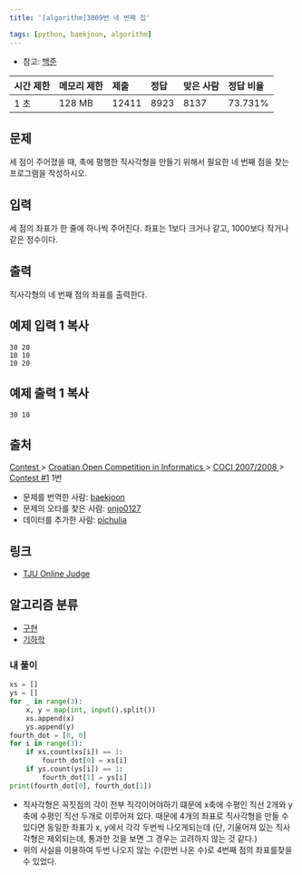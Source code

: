 ```yaml
---
title: '[algorithm]3009번 네 번째 집'

tags: [python, baekjoon, algorithm]
---
```


- 참고: [백준](https://www.acmicpc.net/step/10)

| 시간 제한 | 메모리 제한 | 제출  | 정답 | 맞은 사람 | 정답 비율 |
| :-------- | :---------- | :---- | :--- | :-------- | :-------- |
| 1 초      | 128 MB      | 12411 | 8923 | 8137      | 73.731%   |

## 문제

세 점이 주어졌을 때, 축에 평행한 직사각형을 만들기 위해서 필요한 네 번째 점을 찾는 프로그램을 작성하시오.

## 입력

세 점의 좌표가 한 줄에 하나씩 주어진다. 좌표는 1보다 크거나 같고, 1000보다 작거나 같은 정수이다.

## 출력

직사각형의 네 번째 점의 좌표를 출력한다.

## 예제 입력 1 복사

```
30 20
10 10
10 20
```

## 예제 출력 1 복사

```
30 10
```

## 출처

[Contest ](https://www.acmicpc.net/category/45)> [Croatian Open Competition in Informatics ](https://www.acmicpc.net/category/17)> [COCI 2007/2008 ](https://www.acmicpc.net/category/23)> [Contest #1](https://www.acmicpc.net/category/detail/100) 1번

- 문제를 번역한 사람: [baekjoon](https://www.acmicpc.net/user/baekjoon)
- 문제의 오타를 찾은 사람: [onjo0127](https://www.acmicpc.net/user/onjo0127)
- 데이터를 추가한 사람: [pichulia](https://www.acmicpc.net/user/pichulia)

## 링크

- [TJU Online Judge](http://acm.tju.edu.cn/toj/showp2955.html)

## 알고리즘 분류

- [구현](https://www.acmicpc.net/problem/tag/102)
- [기하학](https://www.acmicpc.net/problem/tag/100)

### 내 풀이

```python
xs = []
ys = []
for _ in range(3):
    x, y = map(int, input().split())
    xs.append(x)
    ys.append(y)
fourth_dot = [0, 0]
for i in range(3):
    if xs.count(xs[i]) == 1:
        fourth_dot[0] = xs[i]
    if ys.count(ys[i]) == 1:
        fourth_dot[1] = ys[i]
print(fourth_dot[0], fourth_dot[1])
```

- 직사각형은 꼭짓점의 각이 전부 직각이어야하기 떄문에 x축에 수평인 직선 2개와 y축에 수평인 직선 두개로 이루어져 있다. 때문에 4개의 좌표로 직사각형을 만들 수 있다면 동일한 좌표가 x, y에서 각각 두번씩 나오게되는데 (단, 기울어져 있는 직사각형은 제외되는데, 통과한 것을 보면 그 경우는 고려하지 않는 것 같다.)
- 위의 사실을 이용하여 두번 나오지 않는 수(한번 나온 수)로 4번째 점의 좌표를찾을 수 있었다.
